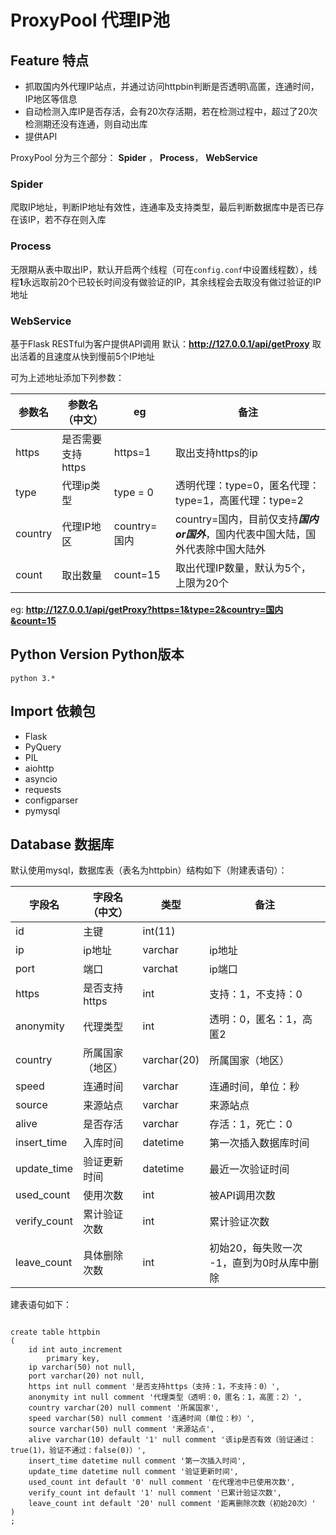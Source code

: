 # ProxyPool 代理IP池

## Feature 特点
* 抓取国内外代理IP站点，并通过访问httpbin判断是否透明\高匿，连通时间，IP地区等信息
* 自动检测入库IP是否存活，会有20次存活期，若在检测过程中，超过了20次检测期还没有连通，则自动出库
* 提供API


ProxyPool 分为三个部分： **Spider** ， **Process**， **WebService**

### Spider
爬取IP地址，判断IP地址有效性，连通率及支持类型，最后判断数据库中是否已存在该IP，若不存在则入库

### Process
无限期从表中取出IP，默认开启两个线程（可在```config.conf```中设置线程数），线程**1**永远取前20个已较长时间没有做验证的IP，其余线程会去取没有做过验证的IP地址

### WebService
基于Flask RESTful为客户提供API调用
默认：**http://127.0.0.1/api/getProxy** 取出活着的且速度从快到慢前5个IP地址

可为上述地址添加下列参数：

参数名 | 参数名（中文） | eg | 备注 |
------ | ----------- | ---- | --- |
https | 是否需要支持https | https=1 | 取出支持https的ip
type | 代理ip类型 | type = 0 | 透明代理：type=0，匿名代理：type=1，高匿代理：type=2
country | 代理IP地区 | country=国内 | country=国内，目前仅支持***国内or国外***，国内代表中国大陆，国外代表除中国大陆外
count | 取出数量 | count=15 | 取出代理IP数量，默认为5个，上限为20个

eg: **http://127.0.0.1/api/getProxy?https=1&type=2&country=国内&count=15**

## Python Version Python版本
`python 3.* `
## Import 依赖包

* Flask
* PyQuery
* PIL
* aiohttp
* asyncio
* requests
* configparser
* pymysql


## Database 数据库
默认使用mysql，数据库表（表名为httpbin）结构如下（附建表语句）：


字段名 | 字段名（中文） |  类型 | 备注
------ | ----------- | ----- | ----- |
id | 主键 | int(11) |
ip | ip地址 | varchar | ip地址
port | 端口 | varchat | ip端口
https | 是否支持https | int | 支持：1，不支持：0
anonymity | 代理类型 | int | 透明：0，匿名：1，高匿2
country | 所属国家（地区） | varchar(20) | 所属国家（地区）
speed | 连通时间 | varchar | 连通时间，单位：秒
source | 来源站点 | varchar | 来源站点
alive | 是否存活 | varchar | 存活：1，死亡：0
insert_time | 入库时间 | datetime | 第一次插入数据库时间
update_time | 验证更新时间 | datetime | 最近一次验证时间
used_count | 使用次数 | int | 被API调用次数
verify_count | 累计验证次数 | int | 累计验证次数
leave_count | 具体删除次数 | int | 初始20，每失败一次 -1，直到为0时从库中删除


建表语句如下：

```

create table httpbin
(
	id int auto_increment
		primary key,
	ip varchar(50) not null,
	port varchar(20) not null,
	https int null comment '是否支持https（支持：1，不支持：0）',
	anonymity int null comment '代理类型（透明：0，匿名：1，高匿：2）',
	country varchar(20) null comment '所属国家',
	speed varchar(50) null comment '连通时间（单位：秒）',
	source varchar(50) null comment '来源站点',
	alive varchar(10) default '1' null comment '该ip是否有效（验证通过：true(1)，验证不通过：false(0)）',
	insert_time datetime null comment '第一次插入时间',
	update_time datetime null comment '验证更新时间',
	used_count int default '0' null comment '在代理池中已使用次数',
	verify_count int default '1' null comment '已累计验证次数',
	leave_count int default '20' null comment '距离删除次数（初始20次）'
)
;


```

